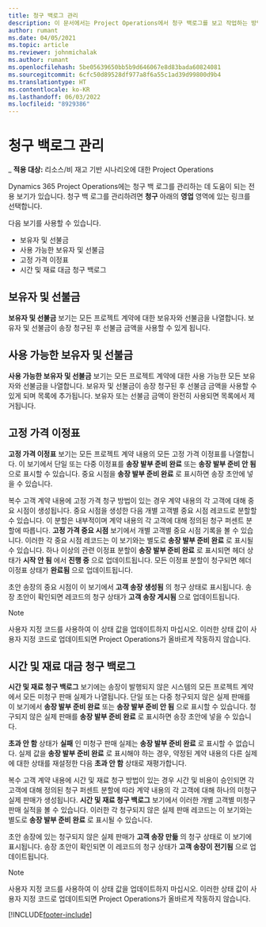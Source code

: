 ```yaml
---
title: 청구 백로그 관리
description: 이 문서에서는 Project Operations에서 청구 백로그를 보고 작업하는 방법에 대한 정보를 제공합니다.
author: rumant
ms.date: 04/05/2021
ms.topic: article
ms.reviewer: johnmichalak
ms.author: rumant
ms.openlocfilehash: 5be05639650bb5b9d646067e8d83bada60824081
ms.sourcegitcommit: 6cfc50d89528df977a8f6a55c1ad39d99800d9b4
ms.translationtype: HT
ms.contentlocale: ko-KR
ms.lasthandoff: 06/03/2022
ms.locfileid: "8929386"
---
```

# <a name="manage-billing-backlog"></a>청구 백로그 관리

_ **적용 대상:** 리소스/비 재고 기반 시나리오에 대한 Project Operations

Dynamics 365 Project Operations에는 청구 백 로그를 관리하는 데 도움이 되는 전용 보기가 있습니다. 청구 백 로그를 관리하려면 **청구** 아래의 **영업** 영역에 있는 링크를 선택합니다. 

다음 보기를 사용할 수 있습니다.

- 보유자 및 선불금
- 사용 가능한 보유자 및 선불금
- 고정 가격 이정표
- 시간 및 재료 대금 청구 백로그

## <a name="retainers-and-advances"></a>보유자 및 선불금

**보유자 및 선불금** 보기는 모든 프로젝트 계약에 대한 보유자와 선불금을 나열합니다. 보유자 및 선불금이 송장 청구된 후 선불금 금액을 사용할 수 있게 됩니다.

## <a name="available-retainers-and-advances"></a>사용 가능한 보유자 및 선불금

**사용 가능한 보유자 및 선불금** 보기는 모든 프로젝트 계약에 대한 사용 가능한 모든 보유자와 선불금을 나열합니다. 보유자 및 선불금이 송장 청구된 후 선불금 금액을 사용할 수 있게 되며 목록에 추가됩니다. 보유자 또는 선불금 금액이 완전히 사용되면 목록에서 제거됩니다.

## <a name="fixed-price-milestones"></a>고정 가격 이정표

**고정 가격 이정표** 보기는 모든 프로젝트 계약 내용의 모든 고정 가격 이정표를 나열합니다. 이 보기에서 단일 또는 다중 이정표를 **송장 발부 준비 완료** 또는 **송장 발부 준비 안 됨** 으로 표시할 수 있습니다. 중요 시점을 **송장 발부 준비 완료** 로 표시하면 송장 초안에 넣을 수 있습니다.

복수 고객 계약 내용에 고정 가격 청구 방법이 있는 경우 계약 내용의 각 고객에 대해 중요 시점이 생성됩니다. 중요 시점을 생성한 다음 개별 고객별 중요 시점 레코드로 분할할 수 있습니다. 이 분할은 내부적이며 계약 내용의 각 고객에 대해 정의된 청구 퍼센트 분할에 따릅니다. **고정 가격 중요 시점** 보기에서 개별 고객별 중요 시점 기록을 볼 수 있습니다. 이러한 각 중요 시점 레코드는 이 보기와는 별도로 **송장 발부 준비 완료** 로 표시될 수 있습니다. 하나 이상의 관련 이정표 분할이 **송장 발부 준비 완료** 로 표시되면 헤더 상태가 **시작 안 됨** 에서 **진행 중** 으로 업데이트됩니다. 모든 이정표 분할이 청구되면 헤더 이정표 상태가 **완료됨** 으로 업데이트됩니다.

초안 송장의 중요 시점이 이 보기에서 **고객 송장 생성됨** 의 청구 상태로 표시됩니다. 송장 초안이 확인되면 레코드의 청구 상태가 **고객 송장 게시됨** 으로 업데이트됩니다. 

> [!NOTE] 
> 사용자 지정 코드를 사용하여 이 상태 값을 업데이트하지 마십시오. 이러한 상태 값이 사용자 지정 코드로 업데이트되면 Project Operations가 올바르게 작동하지 않습니다.

## <a name="time-and-material-billing-backlog"></a>시간 및 재료 대금 청구 백로그

**시간 및 재료 청구 백로그** 보기에는 송장이 발행되지 않은 시스템의 모든 프로젝트 계약에서 모든 미청구 판매 실제가 나열됩니다. 단일 또는 다중 청구되지 않은 실제 판매를 이 보기에서 **송장 발부 준비 완료** 또는 **송장 발부 준비 안 됨** 으로 표시할 수 있습니다. 청구되지 않은 실제 판매를 **송장 발부 준비 완료** 로 표시하면 송장 초안에 넣을 수 있습니다.

**초과 안 함** 상태가 **실패** 인 미청구 판매 실제는 **송장 발부 준비 완료** 로 표시할 수 없습니다. 실제 값을 **송장 발부 준비 완료** 로 표시해야 하는 경우, 약정된 계약 내용의 다른 실제에 대한 상태를 재설정한 다음 **초과 안 함** 상태로 재평가합니다.

복수 고객 계약 내용에 시간 및 재료 청구 방법이 있는 경우 시간 및 비용이 승인되면 각 고객에 대해 정의된 청구 퍼센트 분할에 따라 계약 내용의 각 고객에 대해 하나의 미청구 실제 판매가 생성됩니다. **시간 및 재료 청구 백로그** 보기에서 이러한 개별 고객별 미청구 판매 실적을 볼 수 있습니다. 이러한 각 청구되지 않은 실제 판매 레코드는 이 보기와는 별도로 **송장 발부 준비 완료** 로 표시될 수 있습니다.

초안 송장에 있는 청구되지 않은 실제 판매가 **고객 송장 만듦** 의 청구 상태로 이 보기에 표시됩니다. 송장 초안이 확인되면 이 레코드의 청구 상태가 **고객 송장이 전기됨** 으로 업데이트됩니다. 

> [!NOTE] 
> 사용자 지정 코드를 사용하여 이 상태 값을 업데이트하지 마십시오. 이러한 상태 값이 사용자 지정 코드로 업데이트되면 Project Operations가 올바르게 작동하지 않습니다.


[!INCLUDE[footer-include](../includes/footer-banner.md)]
